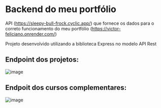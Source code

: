 # Backend do meu portfólio

 API (https://sleepy-bull-frock.cyclic.app/) que fornece os dados para o correto funcionamento do meu portfólio (https://victor-feliciano.onrender.com/)
 
 Projeto desenvolvido utilizando a biblioteca Express no modelo API Rest
 
## Endpoint dos projetos:
 
![image](https://user-images.githubusercontent.com/115307935/233697453-7327700a-10d5-468f-87b1-138b0b85ae58.png)

## Endpoit dos cursos complementares:

![image](https://user-images.githubusercontent.com/115307935/233697568-ef15ce00-7371-4841-8873-f406ed0c1070.png)
